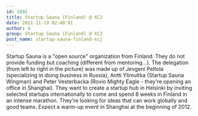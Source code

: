 ```yaml
---
id: 1892
title: Startup Sauna (Finland) @ XCJ
date: 2011-11-19 02:49:01
author: 4
group: Startup Sauna (Finland) @ XCJ
post_name: startup-sauna-finland-xcj
---
```


Startup Sauna is a "open source" organization from Finland. They do not provide funding but coaching (different from mentoring...). The delegation (from left to right in the picture) was made up of Jevgeni Peltola (specializing in doing business in Russia), Antti Ylimultka (Startup Sauna Wingman) and Peter Vesterbacka (Rovio Mighty Eagle - they're opening an office in Shanghai). They want to create a startup hub in Helsinki by inviting selected startups internationally to come and spend 8 weeks in Finland in an intense marathon. They're looking for ideas that can work globally and good teams. Expect a warm-up event in Shanghai at the beginning of 2012.